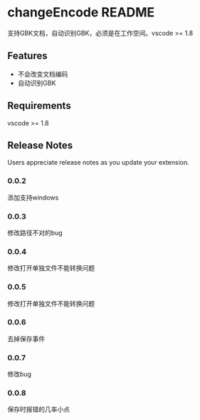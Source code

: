 # changeEncode README

支持GBK文档，自动识别GBK，必须是在工作空间。vscode >= 1.8 

## Features

- 不会改变文档编码
- 自动识别GBK


## Requirements

vscode >= 1.8 

## Release Notes

Users appreciate release notes as you update your extension.

### 0.0.2

添加支持windows

### 0.0.3

修改路径不对的bug

### 0.0.4

修改打开单独文件不能转换问题

### 0.0.5

修改打开单独文件不能转换问题

### 0.0.6

去掉保存事件

### 0.0.7

修改bug

### 0.0.8

保存时报错的几率小点
